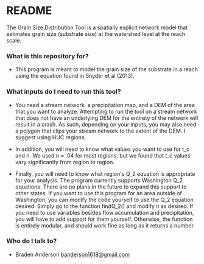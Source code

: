# README #

The Grain Size Distribution Tool is a spatially explicit network model that estimates grain size (substrate size) at the watershed level at the reach scale. 

### What is this repository for? ###

* This program is meant to model the grain size of the substrate in a reach using the equation found in Snyder et al (2013).

### What inputs do I need to run this tool? ###

* You need a stream network, a precipitation map, and a DEM of the area that you want to analyze. Attempting to run the tool on a stream network that does not have an underlying DEM for the entirety of the network will result in a crash. As such, depending on your inputs, you may also need a polygon that clips your stream network to the extent of the DEM. I suggest using HUC regions.

* In addition, you will need to know what values you want to use for t_c and n. We used n = .04 for most regions, but we found that t_c values vary significantly from region to region.

* Finally, you will need to know what region's Q_2 equation is appropriate for your analysis. The program currently supports Washington Q_2 equations. There are no plans in the future to expand this support to other states. If you want to use this program for an area outside of Washington, you can modify the code yourself to use the Q_2 equation desired. Simply go to the function findQ_2() and modify it as desired. If you need to use variables besides flow accumulation and precipitation, you will have to add support for them yourself. Otherwise, the function is entirely modular, and should work fine as long as it returns a number.

### Who do I talk to? ###

* Braden Anderson
	banderson1618@gmail.com